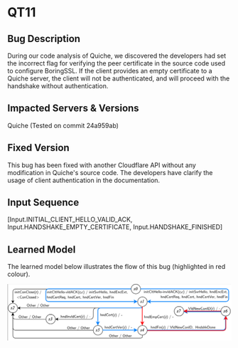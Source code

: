 # QT11

## Bug Description
During our code analysis of Quiche, we discovered the developers had set the incorrect flag for verifying the peer certificate in the source code used to configure BoringSSL. If the client provides an empty certificate to a Quiche server, the client will not be authenticated, and will proceed with the handshake without authentication.

## Impacted Servers & Versions
Quiche (Tested on commit 24a959ab)

## Fixed Version
This bug has been fixed with another Cloudflare API without any modification in Quiche's source code. The developers have clarify the usage of client authentication in the documentation.

## Input Sequence
[Input.INITIAL_CLIENT_HELLO_VALID_ACK, Input.HANDSHAKE_EMPTY_CERTIFICATE, Input.HANDSHAKE_FINISHED]

## Learned Model
The learned model below illustrates the flow of this bug (highlighted in red colour).

![Learned Model](resources/quicheBWCA.png)